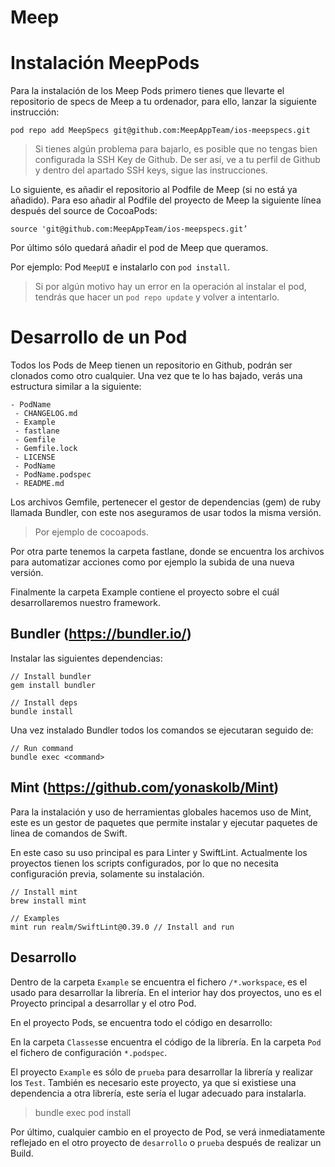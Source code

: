 # Meep  


# Instalación MeepPods

Para la instalación de los Meep Pods primero tienes que llevarte el repositorio de specs de Meep a tu ordenador, para ello, lanzar la siguiente instrucción:

~~~
pod repo add MeepSpecs git@github.com:MeepAppTeam/ios-meepspecs.git
~~~

> Si tienes algún problema para bajarlo, es posible que no tengas bien configurada la SSH Key de Github. De ser así, ve a tu perfil de Github y dentro del apartado SSH keys, sigue las instrucciones.

Lo siguiente, es añadir el repositorio al Podfile de Meep (si no está ya añadido). Para eso añadir al Podfile del proyecto de Meep la siguiente línea después del source de CocoaPods:

~~~
source 'git@github.com:MeepAppTeam/ios-meepspecs.git’
~~~

Por último sólo quedará añadir el pod de Meep que queramos. 

Por ejemplo: Pod `MeepUI` e instalarlo con `pod install`. 

> Si por algún motivo hay un error en la operación al instalar el pod, tendrás que hacer un `pod repo update` y volver a intentarlo.


# Desarrollo de un Pod

Todos los Pods de Meep tienen un repositorio en Github, podrán ser clonados como otro cualquier. Una vez que te lo has bajado, verás una estructura similar a la siguiente:

    - PodName
     - CHANGELOG.md
     - Example
     - fastlane
     - Gemfile
     - Gemfile.lock
     - LICENSE
     - PodName
     - PodName.podspec
     - README.md
     
Los archivos Gemfile, pertenecer el gestor de dependencias (gem) de ruby llamada Bundler, con este nos aseguramos de usar todos la misma versión.

> Por ejemplo de cocoapods.

Por otra parte tenemos la carpeta fastlane, donde se encuentra los archivos para automatizar acciones como por ejemplo la subida de una nueva versión.

Finalmente la carpeta Example contiene el proyecto sobre el cuál desarrollaremos nuestro framework.


## Bundler (https://bundler.io/)

Instalar las siguientes dependencias:
~~~
// Install bundler
gem install bundler

// Install deps
bundle install
~~~

Una vez instalado Bundler todos los comandos se ejecutaran seguido de:

~~~
// Run command
bundle exec <command>
~~~


## Mint (https://github.com/yonaskolb/Mint)

Para la instalación y uso de herramientas globales hacemos uso de Mint, este es un gestor de paquetes que permite instalar y ejecutar paquetes de linea de comandos de Swift.

En este caso su uso principal es para Linter y SwiftLint. Actualmente los proyectos tienen los scripts configurados, por lo que no necesita configuración previa, solamente su instalación.

~~~
// Install mint
brew install mint

// Examples
mint run realm/SwiftLint@0.39.0 // Install and run
~~~


## Desarrollo

Dentro de la carpeta `Example` se encuentra el fichero  `/*.workspace`, es el usado para desarrollar la librería. En el interior hay dos proyectos, uno es el Proyecto principal a desarrollar y el otro Pod.


En el proyecto Pods, se encuentra todo el código en desarrollo:

En la carpeta `Classes`se encuentra el código de la librería.
En la carpeta `Pod` el fichero de configuración `*.podspec`. 

El proyecto `Example` es sólo de `prueba` para desarrollar la librería y realizar los `Test`. También es necesario este proyecto, ya que si existiese una dependencia a otra librería, este sería el lugar adecuado para instalarla.

> bundle exec pod install

Por último, cualquier cambio en el proyecto de Pod, se verá inmediatamente reflejado en el otro proyecto de `desarrollo` o `prueba` después de realizar un Build.
